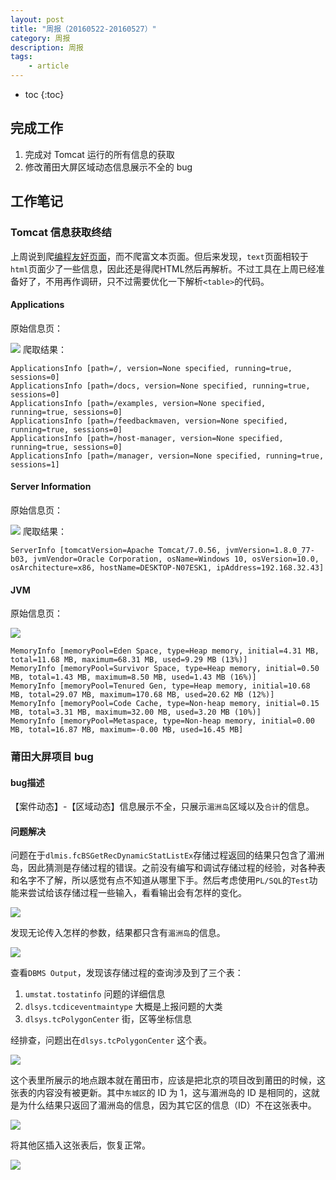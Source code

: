 ```yaml
---
layout: post
title: "周报（20160522-20160527）"
category: 周报
description: 周报
tags:
    - article
---
```


* toc
{:toc}
## 完成工作
1. 完成对 Tomcat 运行的所有信息的获取
2. 修改莆田大屏区域动态信息展示不全的 bug

## 工作笔记

### Tomcat 信息获取终结
上周说到爬[编程友好页面](http://mys1993.github.io/2016/05/22/weekly3.html#title5)，而不爬富文本页面。但后来发现，`text`页面相较于`html`页面少了一些信息，因此还是得爬HTML然后再解析。不过工具在上周已经准备好了，不用再作调研，只不过需要优化一下解析`<table>`的代码。

#### Applications
原始信息页：

![](http://7xpx1g.com1.z0.glb.clouddn.com/16-5-30/27094952.jpg)
爬取结果：

```
ApplicationsInfo [path=/, version=None specified, running=true, sessions=0]
ApplicationsInfo [path=/docs, version=None specified, running=true, sessions=0]
ApplicationsInfo [path=/examples, version=None specified, running=true, sessions=0]
ApplicationsInfo [path=/feedbackmaven, version=None specified, running=true, sessions=0]
ApplicationsInfo [path=/host-manager, version=None specified, running=true, sessions=0]
ApplicationsInfo [path=/manager, version=None specified, running=true, sessions=1]
```

#### Server Information
原始信息页：

![](http://7xpx1g.com1.z0.glb.clouddn.com/16-5-30/7382891.jpg)
爬取结果：

```
ServerInfo [tomcatVersion=Apache Tomcat/7.0.56, jvmVersion=1.8.0_77-b03, jvmVendor=Oracle Corporation, osName=Windows 10, osVersion=10.0, osArchitecture=x86, hostName=DESKTOP-N07ESK1, ipAddress=192.168.32.43]
```

#### JVM
原始信息页：

![](http://7xpx1g.com1.z0.glb.clouddn.com/16-5-30/92063734.jpg)


```
MemoryInfo [memoryPool=Eden Space, type=Heap memory, initial=4.31 MB, total=11.68 MB, maximum=68.31 MB, used=9.29 MB (13%)]
MemoryInfo [memoryPool=Survivor Space, type=Heap memory, initial=0.50 MB, total=1.43 MB, maximum=8.50 MB, used=1.43 MB (16%)]
MemoryInfo [memoryPool=Tenured Gen, type=Heap memory, initial=10.68 MB, total=29.07 MB, maximum=170.68 MB, used=20.62 MB (12%)]
MemoryInfo [memoryPool=Code Cache, type=Non-heap memory, initial=0.15 MB, total=3.31 MB, maximum=32.00 MB, used=3.20 MB (10%)]
MemoryInfo [memoryPool=Metaspace, type=Non-heap memory, initial=0.00 MB, total=16.87 MB, maximum=-0.00 MB, used=16.45 MB]
```

### 莆田大屏项目 bug

#### bug描述
【案件动态】-【区域动态】信息展示不全，只展示`湄洲岛`区域以及`合计`的信息。

#### 问题解决
问题在于`dlmis.fcBSGetRecDynamicStatListEx`存储过程返回的结果只包含了湄洲岛，因此猜测是存储过程的错误。之前没有编写和调试存储过程的经验，对各种表和名字不了解，所以感觉有点不知道从哪里下手。然后考虑使用`PL/SQL`的`Test`功能来尝试给该存储过程一些输入，看看输出会有怎样的变化。

![](http://7xpx1g.com1.z0.glb.clouddn.com/16-5-30/84279148.jpg)

发现无论传入怎样的参数，结果都只含有`湄洲岛`的信息。

![](http://7xpx1g.com1.z0.glb.clouddn.com/16-5-30/64704705.jpg)

查看`DBMS Output`，发现该存储过程的查询涉及到了三个表：

1. `umstat.tostatinfo` 问题的详细信息
2. `dlsys.tcdiceventmaintype` 大概是上报问题的大类
3. `dlsys.tcPolygonCenter` 街，区等坐标信息

经排查，问题出在`dlsys.tcPolygonCenter` 这个表。

![](http://7xpx1g.com1.z0.glb.clouddn.com/16-5-30/11369513.jpg)

这个表里所展示的地点跟本就在莆田市，应该是把北京的项目改到莆田的时候，这张表的内容没有被更新。其中`东城区`的 ID 为 1，这与湄洲岛的 ID 是相同的，这就是为什么结果只返回了湄洲岛的信息，因为其它区的信息（ID）不在这张表中。

![](http://7xpx1g.com1.z0.glb.clouddn.com/16-5-30/1366145.jpg)

将其他区插入这张表后，恢复正常。

![](http://7xpx1g.com1.z0.glb.clouddn.com/16-5-30/44864930.jpg)
